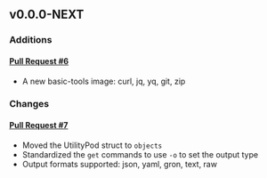 ## v0.0.0-NEXT

### Additions

#### [Pull Request #6](https://github.com/Maahsome/ktrouble/pull/6)

- A new basic-tools image: curl, jq, yq, git, zip


### Changes

#### [Pull Request #7](https://github.com/Maahsome/ktrouble/pull/7)

- Moved the UtilityPod struct to `objects`
- Standardized the `get` commands to use `-o` to set the output type
- Output formats supported: json, yaml, gron, text, raw

